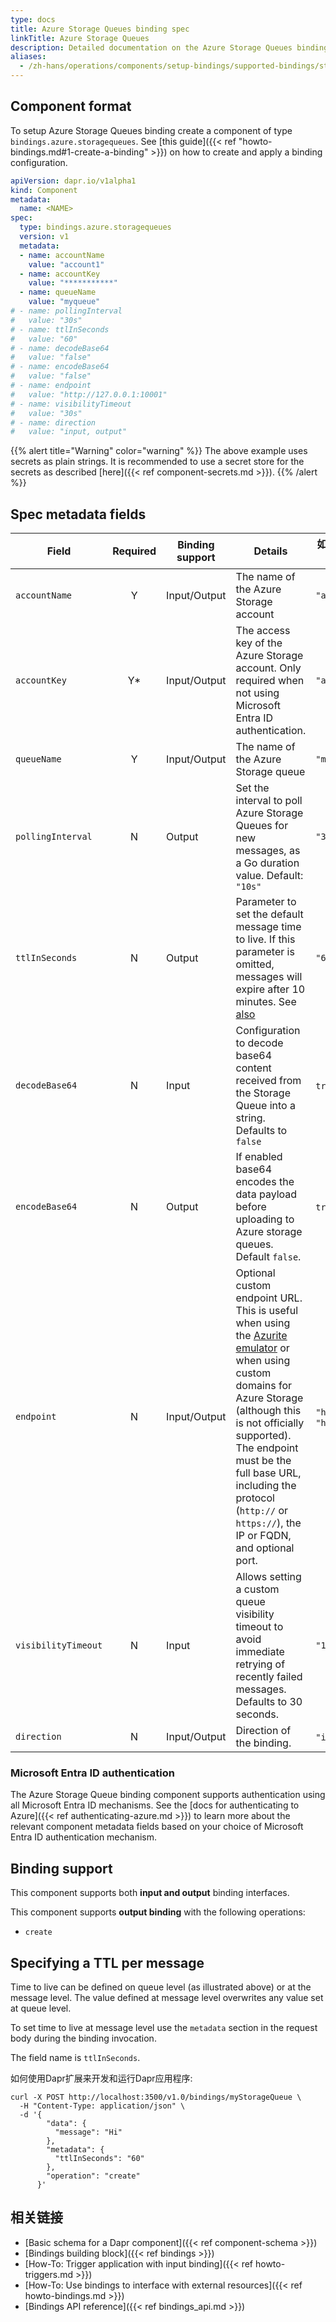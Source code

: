 ```yaml
---
type: docs
title: Azure Storage Queues binding spec
linkTitle: Azure Storage Queues
description: Detailed documentation on the Azure Storage Queues binding component
aliases:
  - /zh-hans/operations/components/setup-bindings/supported-bindings/storagequeues/
---
```


## Component format

To setup Azure Storage Queues binding create a component of type `bindings.azure.storagequeues`. See [this guide]({{< ref "howto-bindings.md#1-create-a-binding" >}}) on how to create and apply a binding configuration.

```yaml
apiVersion: dapr.io/v1alpha1
kind: Component
metadata:
  name: <NAME>
spec:
  type: bindings.azure.storagequeues
  version: v1
  metadata:
  - name: accountName
    value: "account1"
  - name: accountKey
    value: "***********"
  - name: queueName
    value: "myqueue"
# - name: pollingInterval
#   value: "30s"
# - name: ttlInSeconds
#   value: "60"
# - name: decodeBase64
#   value: "false"
# - name: encodeBase64
#   value: "false"
# - name: endpoint
#   value: "http://127.0.0.1:10001"
# - name: visibilityTimeout
#   value: "30s"
# - name: direction 
#   value: "input, output"
```

{{% alert title="Warning" color="warning" %}}
The above example uses secrets as plain strings. It is recommended to use a secret store for the secrets as described [here]({{< ref component-secrets.md >}}).
{{% /alert %}}

## Spec metadata fields

| Field               | Required | Binding support | Details                                                                                                                                                                                                                                                                                                                                                                         | 如何使用Dapr扩展来开发和运行Dapr应用程序                                                |
| ------------------- | :------: | --------------- | ------------------------------------------------------------------------------------------------------------------------------------------------------------------------------------------------------------------------------------------------------------------------------------------------------------------------------------------------------------------------------- | ----------------------------------------------------------------------- |
| `accountName`       |     Y    | Input/Output    | The name of the Azure Storage account                                                                                                                                                                                                                                                                                                                                           | `"account1"`                                                            |
| `accountKey`        |    Y\*   | Input/Output    | The access key of the Azure Storage account. Only required when not using Microsoft Entra ID authentication.                                                                                                                                                                                                                                                                    | `"access-key"`                                                          |
| `queueName`         |     Y    | Input/Output    | The name of the Azure Storage queue                                                                                                                                                                                                                                                                                                                                             | `"myqueue"`                                                             |
| `pollingInterval`   |     N    | Output          | Set the interval to poll Azure Storage Queues for new messages, as a Go duration value. Default: `"10s"`                                                                                                                                                                                                                                                                        | `"30s"`                                                                 |
| `ttlInSeconds`      |     N    | Output          | Parameter to set the default message time to live. If this parameter is omitted, messages will expire after 10 minutes. See [also](#specifying-a-ttl-per-message)                                                                                                                                                                                                               | `"60"`                                                                  |
| `decodeBase64`      |     N    | Input           | Configuration to decode base64 content received from the Storage Queue into a string. Defaults to `false`                                                                                                                                                                                                                                                                       | `true`, `false`                                                         |
| `encodeBase64`      |     N    | Output          | If enabled base64 encodes the data payload before uploading to Azure storage queues. Default `false`.                                                                                                                                                                                                                                                                           | `true`, `false`                                                         |
| `endpoint`          |     N    | Input/Output    | Optional custom endpoint URL. This is useful when using the [Azurite emulator](https://github.com/Azure/azurite) or when using custom domains for Azure Storage (although this is not officially supported). The endpoint must be the full base URL, including the protocol (`http://` or `https://`), the IP or FQDN, and optional port. | `"http://127.0.0.1:10001"` or `"https://accountName.queue.example.com"` |
| `visibilityTimeout` |     N    | Input           | Allows setting a custom queue visibility timeout to avoid immediate retrying of recently failed messages. Defaults to 30 seconds.                                                                                                                                                                                                                                               | `"100s"`                                                                |
| `direction`         |     N    | Input/Output    | Direction of the binding.                                                                                                                                                                                                                                                                                                                                                       | `"input"`, `"output"`, `"input, output"`                                |

### Microsoft Entra ID authentication

The Azure Storage Queue binding component supports authentication using all Microsoft Entra ID mechanisms. See the [docs for authenticating to Azure]({{< ref authenticating-azure.md >}}) to learn more about the relevant component metadata fields based on your choice of Microsoft Entra ID authentication mechanism.

## Binding support

This component supports both **input and output** binding interfaces.

This component supports **output binding** with the following operations:

- `create`

## Specifying a TTL per message

Time to live can be defined on queue level (as illustrated above) or at the message level. The value defined at message level overwrites any value set at queue level.

To set time to live at message level use the `metadata` section in the request body during the binding invocation.

The field name is `ttlInSeconds`.

如何使用Dapr扩展来开发和运行Dapr应用程序:

```shell
curl -X POST http://localhost:3500/v1.0/bindings/myStorageQueue \
  -H "Content-Type: application/json" \
  -d '{
        "data": {
          "message": "Hi"
        },
        "metadata": {
          "ttlInSeconds": "60"
        },
        "operation": "create"
      }'
```

## 相关链接

- [Basic schema for a Dapr component]({{< ref component-schema >}})
- [Bindings building block]({{< ref bindings >}})
- [How-To: Trigger application with input binding]({{< ref howto-triggers.md >}})
- [How-To: Use bindings to interface with external resources]({{< ref howto-bindings.md >}})
- [Bindings API reference]({{< ref bindings_api.md >}})

